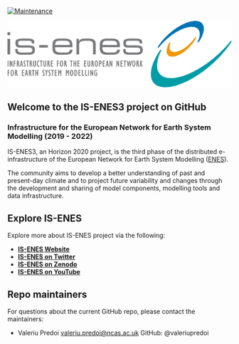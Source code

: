 [![Maintenance](https://img.shields.io/badge/Maintained%3F-yes-green.svg)](https://GitHub.com/Naereen/StrapDown.js/graphs/commit-activity)

![iseneslogo](https://github.com/IS-ENES3/IS-ENES/blob/main/images/isenes3Logo.png)

## Welcome to the IS-ENES3 project on GitHub
### Infrastructure for the European Network for Earth System Modelling (2019 - 2022)

IS-ENES3, an Horizon 2020 project, is the third phase of the distributed e-infrastructure of the European Network for Earth System Modelling ([ENES](https://portal.enes.org/)).

The community aims to develop a better understanding of past and present-day climate and to project future variability and changes through the development and sharing of model components, modelling tools and data infrastructure.

## Explore IS-ENES

Explore more about IS-ENES project via the following:

- [**IS-ENES Website**](https://is.enes.org/)
- [**IS-ENES on Twitter**](https://twitter.com/ISENES_RI)
- [**IS-ENES on Zenodo**](https://zenodo.org/communities/is-enes3/?page=1&size=20)
- [**IS-ENES on YouTube**](https://www.youtube.com/channel/UC24YCohRVh1WXqzBm9tkL2g?view_as=subscriber)

## Repo maintainers

For questions about the current GitHub repo, please contact the maintainers:

- Valeriu Predoi <valeriu.predoi@ncas.ac.uk> GitHub: @valeriupredoi
